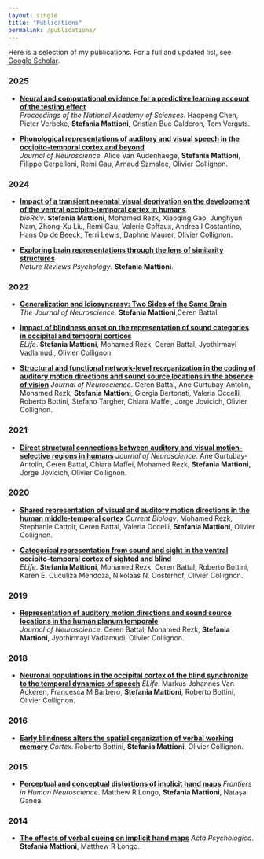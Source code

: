 ```yaml
---
layout: single
title: "Publications"
permalink: /publications/
---
```


Here is a selection of my publications. For a full and updated list, see [Google Scholar](https://scholar.google.com/citations?hl=fr&user=dD6BUzYAAAAJ&view_op=list_works&sortby=pubdate).

### 2025
- **[Neural and computational evidence for a predictive learning account of the testing effect](https://www.pnas.org/doi/abs/10.1073/pnas.2506530122)**  
  *Proceedings of the National Academy of Sciences*. Haopeng Chen, Pieter Verbeke, **Stefania Mattioni**, Cristian Buc Calderon, Tom Verguts.

- **[Phonological representations of auditory and visual speech in the occipito-temporal cortex and beyond](https://www.jneurosci.org/content/jneuro/45/26/e1415242025.full.pdf?casa_token=MYIIgC1dv98AAAAA:mJC_hmsF-W53NCUU5YG-t0M149ig5iabYGpRjKqMt-w2poWyJg8gszdlWGetthInb8L8GDXGmYrq9Bn4)**  
  *Journal of Neuroscience*. Alice Van Audenhaege, **Stefania Mattioni**, Filippo Cerpelloni, Remi Gau, Arnaud Szmalec, Olivier Collignon.

### 2024
- **[Impact of a transient neonatal visual deprivation on the development of the ventral occipito-temporal cortex in humans](https://www.biorxiv.org/content/10.1101/2024.11.30.625697v1.abstract)**  
  *bioRxiv*. **Stefania Mattioni**, Mohamed Rezk, Xiaoqing Gao, Junghyun Nam, Zhong-Xu Liu, Remi Gau, Valerie Goffaux, Andrea I Costantino, Hans Op de Beeck, Terri Lewis, Daphne Maurer, Olivier Collignon.

- **[Exploring brain representations through the lens of similarity structures]([https://doi.org/XXXX](https://www.nature.com/articles/s44159-024-00335-8))**  
  *Nature Reviews Psychology*. **Stefania Mattioni**.

### 2022
- **[Generalization and Idiosyncrasy: Two Sides of the Same Brain](https://www.jneurosci.org/content/jneuro/42/47/8755.full.pdf)**  
  *The Journal of Neuroscience*. **Stefania Mattioni**,Ceren Battal.

- **[Impact of blindness onset on the representation of sound categories in occipital and temporal cortices](https://elifesciences.org/articles/79370)**  
  *ELife*. **Stefania Mattioni**, Mohamed Rezk, Ceren Battal, Jyothirmayi Vadlamudi, Olivier Collignon.

- **[Structural and functional network-level reorganization in the coding of auditory motion directions and sound source locations in the absence of vision](https://www.jneurosci.org/content/jneuro/42/47/8755.full.pdf)**
 *Journal of Neuroscience*. Ceren Battal, Ane Gurtubay-Antolin, Mohamed Rezk, **Stefania Mattioni**, Giorgia Bertonati, Valeria Occelli, Roberto Bottini, Stefano Targher, Chiara Maffei, Jorge Jovicich, Olivier Collignon.

### 2021
- **[Direct structural connections between auditory and visual motion-selective regions in humans](https://www.jneurosci.org/content/41/11/2393.abstract)**
 *Journal of Neuroscience*. Ane Gurtubay-Antolin, Ceren Battal, Chiara Maffei, Mohamed Rezk, **Stefania Mattioni**, Jorge Jovicich, Olivier Collignon.

### 2020
- **[Shared representation of visual and auditory motion directions in the human middle-temporal cortex](https://www.cell.com/current-biology/fulltext/S0960-9822(20)30553-4)**
 *Current Biology*. Mohamed Rezk, Stephanie Cattoir, Ceren Battal, Valeria Occelli, **Stefania Mattioni**, Olivier Collignon.

- **[Categorical representation from sound and sight in the ventral occipito-temporal cortex of sighted and blind](https://elifesciences.org/articles/50732)**  
  *ELife*. **Stefania Mattioni**, Mohamed Rezk, Ceren Battal, Roberto Bottini, Karen E. Cuculiza Mendoza, Nikolaas N. Oosterhof, Olivier Collignon.

### 2019
- **[Representation of auditory motion directions and sound source locations in the human planum temporale](https://www.jneurosci.org/content/39/12/2208.abstract)**  
  *Journal of Neuroscience*. Ceren Battal, Mohamed Rezk, **Stefania Mattioni**, Jyothirmayi Vadlamudi, Olivier Collignon.

### 2018
- **[Neuronal populations in the occipital cortex of the blind synchronize to the temporal dynamics of speech](https://elifesciences.org/articles/31640)**
  *ELife*. Markus Johannes Van Ackeren, Francesca M Barbero, **Stefania Mattioni**, Roberto Bottini, Olivier Collignon.

### 2016
- **[Early blindness alters the spatial organization of verbal working memory](https://www.sciencedirect.com/science/article/abs/pii/S0010945216302283)**
  *Cortex*. Roberto Bottini, **Stefania Mattioni**, Olivier Collignon.

### 2015
- **[Perceptual and conceptual distortions of implicit hand maps](https://www.frontiersin.org/journals/human-neuroscience/articles/10.3389/fnhum.2015.00656/full)**
  *Frontiers in Human Neuroscience*. Matthew R Longo, **Stefania Mattioni**, Nataşa Ganea.

### 2014
- **[The effects of verbal cueing on implicit hand maps](https://www.sciencedirect.com/science/article/abs/pii/S0001691814002157)**
  *Acta Psychologica*. **Stefania Mattioni**, Matthew R Longo.
